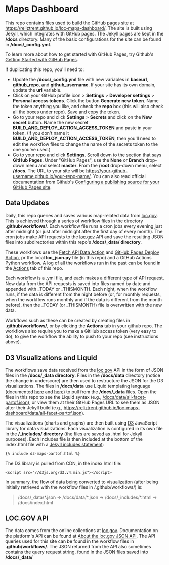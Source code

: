 # Maps Dashboard

This repo contains files used to build the GitHub pages site at https://reliztrent.github.io/loc-maps-dashboard/. The site is built using Jekyll, which integrates with GitHub pages. The Jekyll pages are kept in the **/docs** directory. Many of the basic configurations for the site can be found in **/docs/\_config.yml**. 

To learn more about how to get started with GitHub Pages, try Github's [Getting Started with GitHub Pages](https://guides.github.com/features/pages/). 

If duplicating this repo, you'll need to:

- Update the **/docs/\_config.yml** file with new variables in **baseurl**, **github_repo**, and **github_username**. If your site has its own domain, update the **url** variable. 
- Click on your GitHub profile icon > **Settings** > **Developer settings** > **Personal access tokens**. Click the button **Generate new token**. Name the token anything you like, and check the **repo** box (this will also check all the boxes under repo). Save and copy the token. 
- Go to your repo and click **Settings** > **Secrets** and click on the **New secret** button. Name the new secret **BUILD_AND_DEPLOY_ACTION_ACCESS_TOKEN** and paste in your token. (If you don't name it **BUILD_AND_DEPLOY_ACTION_ACCESS_TOKEN**, then you'll need to edit the workflow files to change the name of the secrets token to the one you've used.)
- Go to your repo and click **Settings**. Scroll down to the section that says **GitHub Pages**. Under "GitHub Pages", use the **None** or **Branch** drop-down menu and select **master**. From the **/root** drop-down menu, select **/docs**. The URL to your site will be https://your-github-username.github.io/your-repo-name/. You can also read official documentation from Github's [Configuring a publishing source for your GitHub Pages site](https://docs.github.com/en/github/working-with-github-pages/configuring-a-publishing-source-for-your-github-pages-site).

## Data Updates

Daily, this repo queries and saves various map-related data from [loc.gov](http://loc.gov). This is achieved through a series of workflow files in the directory **.github/workflows/**. Each workflow file runs a cron jobs every evening just after midnight (or just after midnight after the first day of every month). The cron jobs make API requests to the [loc.gov](http://loc.gov) API and save the resulting JSON files into subdirectories within this repo's **/docs/\_data/ directory**.  

These workflows use the [Fetch API Data Action](https://github.com//JamesIves/fetch-api-data-action) and [GitHub Pages Deploy Action](https://github.com/JamesIves/github-pages-deploy-action), pr the local **loc_json.py** file (in this repo) and a GitHub Actions Python workflow. A log of all the workflows run in the past can be found in the [Actions](actions) tab of this repo.

Each workflow is a .yml file, and each makes a different type of API request. New data from the API requests is saved into files named by date and appended with \_TODAY or \_THISMONTH. Each night, when the workflow runs, if the data is different from the night before (or, for monthly requests, when the workflow runs monthly and if the data is different from the month before), then the \_TODAY (or \_THISMONTH) file is overwritten with the new data. 

Workflows such as these can be created by creating files in **.github/workflows/**, or by clicking the **Actions** tab in your github repo. The workflows also require you to make a GitHub access token (very easy to do), to give the workflow the ability to push to your repo (see instructions above).

## D3 Visualizations and Liquid
 
The workflows save data received from the [loc.gov](http://loc.gov) API in the form of JSON files in the **/docs/\_data directory**. Files in the **/docs/data** directory (notice the change in underscore) are then used to restructure the JSON for the D3 visualizations. The files in **/docs/data** use Liquid templating language (documented [here](https://jekyllrb.com/docs/liquid/) and [here](https://shopify.github.io/liquid/)) to pull from the **/docs/\_data** files. Open the files in this repo to see the Liquid syntax (e.g., [/docs/data/all-facet-partof.json](/docs/data/all-facet-partof.json)), or view them at their GitHub Pages URL to see them as JSON after their Jekyll build (e.g., https://reliztrent.github.io/loc-maps-dashboard/data/all-facet-partof.json).

The visualizations (charts and graphs) are then built using [D3](https://github.com/d3/d3/wiki) JavaScript library for data visualizations. Each visualization is configured in its own file in the **/\_includes/ directory** (the files are saved as .html for Jekyll purposes). Each includes file is then included at the bottom of the index.html file with a [Jekyll includes statement](https://jekyllrb.com/docs/includes/): 

```
{% include d3-maps-partof.html %}
```

The D3 library is pulled from CDN, in the index.html file:

```
<script src="//d3js.org/d3.v4.min.js"></script>
```

In summary, the flow of data being converted to visualization (after being initially retrieved with the workflow files in /.github/workflows/) is:

> /docs/\_data/\*.json &rarr; /docs/data/\*.json &rarr; /docs/\_includes/\*.html &rarr; /docs/index.html

## LOC.GOV API

The data comes from the online collections at [loc.gov](http://loc.gov). Documentation on the platform's API can be found at [About the loc.gov JSON API](https://libraryofcongress.github.io/data-exploration/). The API queries used for this site can be found in the workflow files in **.github/workflows/**. The JSON returned from the API also sometimes contains the query request string, found in the JSON files saved into **/docs/_data/**